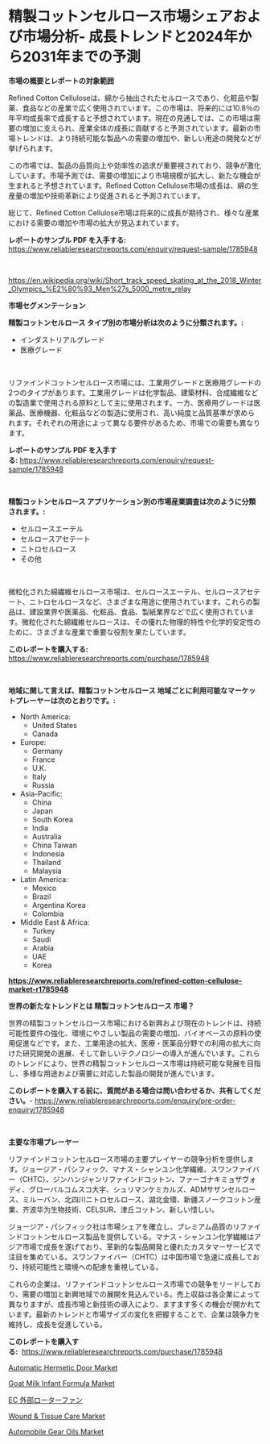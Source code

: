 <p><h1>精製コットンセルロース市場シェアおよび市場分析- 成長トレンドと2024年から2031年までの予測</h1></p><p><strong>市場の概要とレポートの対象範囲</strong></p>
<p><p>Refined Cotton Celluloseは、綿から抽出されたセルロースであり、化粧品や製薬、食品などの産業で広く使用されています。この市場は、将来的には10.8％の年平均成長率で成長すると予想されています。現在の見通しでは、この市場は需要の増加に支えられ、産業全体の成長に貢献すると予測されています。最新の市場トレンドは、より持続可能な製品への需要の増加や、新しい用途の開発などが挙げられます。</p><p>この市場では、製品の品質向上や効率性の追求が重要視されており、競争が激化しています。市場予測では、需要の増加により市場規模が拡大し、新たな機会が生まれると予想されています。Refined Cotton Cellulose市場の成長は、綿の生産量の増加や技術革新により促進されると予測されています。</p><p>総じて、Refined Cotton Cellulose市場は将来的に成長が期待され、様々な産業における需要の増加や市場の拡大が見込まれています。</p></p>
<p><strong>レポートのサンプル PDF を入手する:</strong> <a href="https://www.reliableresearchreports.com/enquiry/request-sample/1785948">https://www.reliableresearchreports.com/enquiry/request-sample/1785948</a></p>
<p>&nbsp;</p>
<p><a href="https://en.wikipedia.org/wiki/Short_track_speed_skating_at_the_2018_Winter_Olympics_%E2%80%93_Men%27s_5000_metre_relay">https://en.wikipedia.org/wiki/Short_track_speed_skating_at_the_2018_Winter_Olympics_%E2%80%93_Men%27s_5000_metre_relay</a></p>
<p><strong>市場セグメンテーション</strong></p>
<p><strong>精製コットンセルロース タイプ別の市場分析は次のように分類されます。:</strong></p>
<p><ul><li>インダストリアルグレード</li><li>医療グレード</li></ul></p>
<p>&nbsp;</p>
<p><p>リファインドコットンセルロース市場には、工業用グレードと医療用グレードの2つのタイプがあります。工業用グレードは化学製品、建築材料、合成繊維などの製造業で使用される原料として主に使用されます。一方、医療用グレードは医薬品、医療機器、化粧品などの製造に使用され、高い純度と品質基準が求められます。それぞれの用途によって異なる要件があるため、市場での需要も異なります。</p></p>
<p><strong>レポートのサンプル PDF を入手する:</strong>&nbsp;<a href="https://www.reliableresearchreports.com/enquiry/request-sample/1785948">https://www.reliableresearchreports.com/enquiry/request-sample/1785948</a></p>
<p>&nbsp;</p>
<p><strong> 精製コットンセルロース アプリケーション別の市場産業調査は次のように分類されます。:</strong></p>
<p><ul><li>セルロースエーテル</li><li>セルロースアセテート</li><li>ニトロセルロース</li><li>その他</li></ul></p>
<p>&nbsp;</p>
<p><p>微粒化された綿繊維セルロース市場は、セルロースエーテル、セルロースアセテート、ニトロセルロースなど、さまざまな用途に使用されています。これらの製品は、建設業界や医薬品、化粧品、食品、製紙業界などで広く使用されています。微粒化された綿繊維セルロースは、その優れた物理的特性や化学的安定性のために、さまざまな産業で重要な役割を果たしています。</p></p>
<p><strong>このレポートを購入する:</strong>&nbsp; <a href="https://www.reliableresearchreports.com/purchase/1785948">https://www.reliableresearchreports.com/purchase/1785948</a></p>
<p>&nbsp;</p>
<p><strong>地域に関して言えば、精製コットンセルロース 地域ごとに利用可能なマーケットプレーヤーは次のとおりです。:</strong></p>
<p><ul>
    <li>
        North America:
        <ul>
            <li>United States</li>
            <li>Canada</li>
        </ul>
    </li>
    <li>
        Europe:
        <ul>
            <li>Germany</li>
            <li>France</li>
            <li>U.K.</li>
            <li>Italy</li>
            <li>Russia</li>
        </ul>
    </li>
    <li>
        Asia-Pacific:
        <ul>
            <li>China</li>
            <li>Japan</li>
            <li>South Korea</li>
            <li>India</li>
            <li>Australia</li>
            <li>China Taiwan</li>
            <li>Indonesia</li>
            <li>Thailand</li>
            <li>Malaysia</li>
        </ul>
    </li>
    <li>
        Latin America:
        <ul>
            <li>Mexico</li>
            <li>Brazil</li>
            <li>Argentina Korea</li>
            <li>Colombia</li>
        </ul>
    </li>
    <li>
        Middle East & Africa:
        <ul>
            <li>Turkey</li>
            <li>Saudi</li>
            <li>Arabia</li>
            <li>UAE</li>
            <li>Korea</li>
        </ul>
    </li>
    </ul></p>
<p><strong><a href="https://www.reliableresearchreports.com/refined-cotton-cellulose-market-r1785948">https://www.reliableresearchreports.com/refined-cotton-cellulose-market-r1785948</a></strong>&nbsp;</p>
<p><strong>世界の新たなトレンドとは 精製コットンセルロース 市場？</strong></p>
<p><p>世界の精製コットンセルロース市場における新興および現在のトレンドは、持続可能性要件の強化、環境にやさしい製品の需要の増加、バイオベースの原料の使用促進などです。また、工業用途の拡大、医療・医薬品分野での利用の拡大に向けた研究開発の進展、そして新しいテクノロジーの導入が進んでいます。これらのトレンドにより、世界の精製コットンセルロース市場は持続可能な発展を目指し、多様な用途および需要に対応した製品の開発が進んでいます。</p></p>
<p><strong>このレポートを購入する前に、質問がある場合は問い合わせるか、共有してください。</strong>- <a href="https://www.reliableresearchreports.com/enquiry/pre-order-enquiry/1785948">https://www.reliableresearchreports.com/enquiry/pre-order-enquiry/1785948</a></p>
<p>&nbsp;</p>
<p><strong>主要な市場プレーヤー</strong></p>
<p><p>リファインドコットンセルロース市場の主要プレイヤーの競争分析を提供します。ジョージア・パシフィック、マナス・シャンユン化学繊維、スワンファイバー（CHTC）、ジンハンジャンリファインドコットン、ファーゴナキミョザヴォディ、グローバルコムスコ大宇、シュリマンケミカルズ、ADMサザンセルロース、ミルーバン、北四川ニトロセルロース、湖北金環、新疆スノークコットン産業、齐波华为生物技術、CELSUR、津丘コットン、新しい惜しい。 </p><p>ジョージア・パシフィック社は市場シェアを確立し、プレミアム品質のリファインドコットンセルロース製品を提供している。マナス・シャンユン化学繊維はアジア市場で成長を遂げており、革新的な製品開発と優れたカスタマーサービスで注目を集めている。スワンファイバー（CHTC）は中国市場で急速に成長しており、持続可能性と環境への配慮を重視している。 </p><p>これらの企業は、リファインドコットンセルロース市場での競争をリードしており、需要の増加と新興地域での展開を見込んでいる。売上収益は各企業によって異なりますが、成長市場と新技術の導入により、ますます多くの機会が開かれています。最新のトレンドと市場サイズの変化を把握することで、企業は競争力を維持し、成長を促進している。</p></p>
<p><strong>このレポートを購入する:</strong>&nbsp;&nbsp;<a href="https://www.reliableresearchreports.com/purchase/1785948">https://www.reliableresearchreports.com/purchase/1785948</a></p>
<p><p><a href="https://issuu.com/reportprime-2/docs/automatic-hermetic-door-market-size-2030.pptx">Automatic Hermetic Door Market</a></p><p><a href="https://github.com/beatblasta/Market-Research-Report-List-4/blob/main/goat-milk-infant-formula-market.md">Goat Milk Infant Formula Market</a></p><p><a href="https://github.com/schmahlson/Market-Research-Report-List-2/blob/main/1324823153141.md">EC 外部ローターファン</a></p><p><a href="https://www.linkedin.com/pulse/wound-amp-tissue-care-market-exploring-share-trends-future-jjxje?trackingId=KOylZCiBno%2Fc5Cjz1cHu9g%3D%3D">Wound & Tissue Care Market</a></p><p><a href="https://www.linkedin.com/pulse/automobile-gear-oils-market-outlook-industry-overview-forecast-qurne?trackingId=kr6T8WIj7VK00T5vZ4NJxg%3D%3D">Automobile Gear Oils Market</a></p></p>